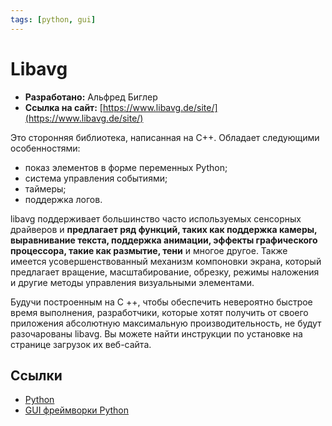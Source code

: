 ```yaml
---
tags: [python, gui]
---
```

# Libavg

- **Разработано:** Альфред Биглер
- **Ссылка на сайт:** [https://www.libavg.de/site/](https://www.libavg.de/site/)

Это сторонняя библиотека, написанная на С++. Обладает следующими особенностями:

- показ элементов в форме переменных Python;
- система управления событиями;
- таймеры;
- поддержка логов.

libavg поддерживает большинство часто используемых сенсорных драйверов и **предлагает ряд функций, таких как поддержка камеры, выравнивание текста, поддержка анимации, эффекты графического процессора, такие как размытие, тени** и многое другое. Также имеется усовершенствованный механизм компоновки экрана, который предлагает вращение, масштабирование, обрезку, режимы наложения и другие методы управления визуальными элементами.

Будучи построенным на C ++, чтобы обеспечить невероятно быстрое время выполнения, разработчики, которые хотят получить от своего приложения абсолютную максимальную производительность, не будут разочарованы libavg. Вы можете найти инструкции по установке на странице загрузок их веб-сайта.

## Ссылки

- [Python](Python.md)
- [GUI фреймворки Python](GUI%20фреймворки%20Python.md)

